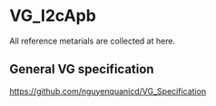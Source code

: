 # VG_I2cApb
All reference metarials are collected at here.

## General VG specification
https://github.com/nguyenquanicd/VG_Specification



